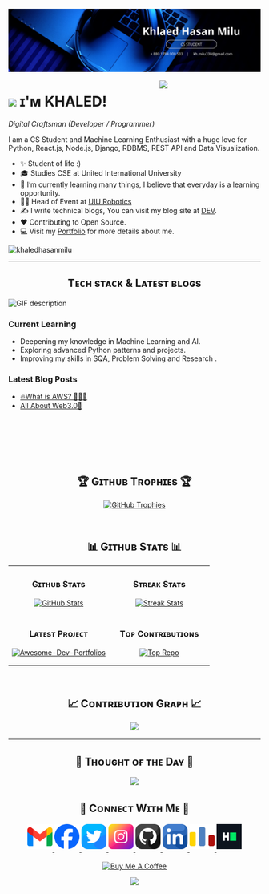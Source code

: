 <!--Banner-->
![khaledhasanmilu Banner Image](./banner.png)

<!--Night Owl image-->
<div>
  <img align="right" width="40%" src="https://owlbertsio-resized.s3.amazonaws.com/Popper.psd.full.png">
</div>

<!--Header Name-->
# <img src="https://emojis.slackmojis.com/emojis/images/1531849430/4246/blob-sunglasses.gif?1531849430" width="30"/> ɪ'ᴍ KHALED! 
*Digital Craftsman (Developer / Programmer)*
<br /> 

<!--Start Intro-->               
<p align="left">I am a CS Student and Machine Learning Enthusiast with a huge love for Python, React.js, Node.js, Django, RDBMS, REST API and Data Visualization. </p>

- ✨ Student of life :)
- 🎓 Studies CSE at United International University
- 🌱 I’m currently learning many things, I believe that everyday is a learning opportunity.
- 💁‍♂️ Head of Event at [UIU Robotics](https://www.linkedin.com/company/uiu-robotics/?lipi=urn%3Ali%3Apage%3Ad_flagship3_company_posts%3BzucEefKyR8OZXzl4orZZig%3D%3D)
- ✍ I write technical blogs, You can visit my blog site at [DEV](https://dev.to/khaledhasanmilu).
- ❤ Contributing to Open Source.
- 💻 Visit my [Portfolio](https://khaledhasanmilu.github.io/portfolio/) for more details about me. 
<!--End Intro-->

<!--Profile Count Badge-->
<p align="left">
  <img src="https://komarev.com/ghpvc/?username=khaledhasanmilu&label=Profile%20views&color=770677&style=for-the-badge&logo=star" alt="khaledhasanmilu" style="padding-right:20px;" />
</p>

---


<!--Languages and Tools Section-->       
<h2 align="center">Tᴇᴄʜ sᴛᴀᴄᴋ & Lᴀᴛᴇsᴛ ʙʟᴏɢs</h2> 
<picture>
  <source media="(prefers-color-scheme: dark)" srcset="./Skills_Animation_Dark.gif">
  <source media="(prefers-color-scheme: light)" srcset="./Skills_Animation_White.gif">
  <img align="left" alt="GIF description" src="./Skills_Animation_White.gif">
</picture>
<br />

<h3 align="left">Current Learning</h3>
<ul align="left">
  <li>Deepening my knowledge in Machine Learning and AI.</li>
  <li>Exploring advanced Python patterns and projects.</li>
  <li>Improving my skills in SQA, Problem Solving and Research .</li>
</ul>
  
<h3 align="left">Latest Blog Posts</h3>
<ul align="left">
  <li><a href="https://www.linkedin.com/posts/khaledhasanmilu_aws-technology-tech-activity-7244541544978898945-hSct?utm_source=share&utm_medium=member_desktop&rcm=ACoAAEM8xy4BYCxlezulR8Fr8RVLgqUnL9zVAjg">🔥What is AWS? 🕵️‍♂️🙂</a></li>
  <li><a href="https://www.linkedin.com/pulse/web30-khaled-hasan-milu-qs3pc">All About Web3.0🤯</a></li>
</ul>
<br />
<br />
<br />
<br />
<br/>

<!--Trophies Section-->   
<h2 align="center">🏆 Gɪᴛʜᴜʙ Tʀᴏᴘʜɪᴇs 🏆</h2>
<p align="center">
  <a href="https://github.com/khaledhasanmilu">
    <picture>
      <source media="(prefers-color-scheme: dark)" srcset="https://github-profile-trophy.vercel.app/?username=khaledhasanmilu&no-bg=true&row=2&column=6&margin-w=20&margin-h=20&theme=monokai">
      <source media="(prefers-color-scheme: light)" srcset="https://github-profile-trophy.vercel.app/?username=khaledhasanmilu&no-bg=true&row=2&column=6&margin-w=20&margin-h=20">
      <img alt="GitHub Trophies" src="https://github-profile-trophy.vercel.app/?username=khaledhasanmilu&no-bg=true&no-frame=true&row=2&column=6&margin-w=20&margin-h=20">
    </picture>
  </a>
</p>

<br />

<!--Github stats Table--> 
<h2 align="center">📊 Gɪᴛʜᴜʙ Sᴛᴀᴛs 📊</h2>

<table width="100%">
  <tr>
    <td width="50%">
      <h3 align="center"><strong>Gɪᴛʜᴜʙ Sᴛᴀᴛs</strong></h3>
      <p align="center">
        <a href="https://github.com/khaledhasanmilu">
          <img align="center" src="https://github-readme-stats.vercel.app/api?username=khaledhasanmilu&count_private=true&show_icons=true&theme=nightowl&bg_color=0,000000,441350&title_color=c56a90&text_color=ffffff&rank_icon=github&hide=prs,issues,contribs&show=reviews,prs_merged,prs_merged_percentage" alt="GitHub Stats" />
        </a>
      </p>
    </td>
    <td width="50%">
      <h3 align="center"><strong>Sᴛʀᴇᴀᴋ Sᴛᴀᴛs</strong></h3>
      <p align="center">
        <a href="https://github.com/khaledhasanmilu">
          <img align="center" src="https://streak-stats.demolab.com?user=khaledhasanmilu&theme=nightowl&background=0,000000,441350&fire=ffeb95&ring=ffeb95&sideNums=ffffff&sideLabels=ffffff&dates=c56a90&currStreakNum=ffffff" alt="Streak Stats" />
        </a>
      </p>
    </td>
  </tr>
  <tr>
    <td width="50%">
      <h3 align="center"><strong>Lᴀᴛᴇsᴛ Pʀᴏᴊᴇᴄᴛ</strong></h3>
      <p align="center">
        <a href="https://github.com/khaledhasanmilu/Data-Structure-and-Algorithm-With-CPP">
          <img align="center" width="470" src="https://github-readme-stats.vercel.app/api/pin/?username=khaledhasanmilu&repo=Data-Structure-and-Algorithm-With-CPP&theme=nightowl&show_owner=true&bg_color=0,000000,441350&title_color=c56a90&text_color=ffffff" alt="Awesome-Dev-Portfolios" />
        </a>
      </p>
    </td>
    <td width="50%">
      <h3 align="center"><strong>Tᴏᴘ Cᴏɴᴛʀɪʙᴜᴛɪᴏɴs</strong></h3>
      <p align="center">
        <a href="https://github.com/khaledhasanmilu">
          <img align="center" src="https://github-contributor-stats.vercel.app/api?username=khaledhasanmilu&limit=2&theme=nightowl&show_owner=true&combine_all_yearly_contributions=false&bg_color=0,000000,441350&title_color=c56a90&text_color=ffffff" alt="Top Repo" />
        </a>
      </p>
    </td>
  </tr>
</table>
<br />

<!--Contribution Graph-->
<h2 align="center">📈 Cᴏɴᴛʀɪʙᴜᴛɪᴏɴ Gʀᴀᴘʜ 📈</h2>
<div align="center">
    <img src="https://github-readme-activity-graph.vercel.app/graph?username=khaledhasanmilu&bg_color=220a28&&color=ffffff&line=c56a90&point=ffeb95&area=false&hide_border=false" border-radius="15">
</div>

---

<!-- Dynamic Quote card updates every refresh -->  
<h2 align="center">🌟 Tʜᴏᴜɢʜᴛ ᴏғ ᴛʜᴇ Dᴀʏ 🌟</h2>

<p align="center">
    <img src="https://readme-daily-quotes.vercel.app/api/random?theme=dark&bg_color=220a28&author_color=ffeb95&accent_color=c56a90">
</p>






<!--Contact Section--> 

<h2 align="center">🤝 Cᴏɴɴᴇᴄᴛ Wɪᴛʜ Mᴇ 🤝 </h2>
<div align="center">
  
<a href="https://mail.google.com/mail/?view=cm&to=kh.milu338@gmail.com" target="_blank">
  <img src="./gmail.png" width="50" height="50" alt="Email: kh.milu338@gmail.com" style="margin-bottom: 5px;" />
</a>


<a href="https://www.facebook.com/khaledhasan.milu.581/" target="_blank">
<img src="./facebook.png" width=50 height=50 alt="facebook" style="margin-bottom: 5px;" />
</a>

<a href="https://x.com/KhMilu338" target="_blank">
<img src="./twitter.png" width=50 height=50 alt="kiran__a__n" style="margin-bottom: 5px;" />
</a>

<a href="https://www.instagram.com/khm_milu/" target="_blank">
<img src="./instagram.png" width=50 height=50 alt="kiran_a_n" style="margin-bottom: 5px;" />
</a>

<a href="https://www.githubcom/khaledhasanmilu/" target="_blank">
<img src="./github.png" width=50 height=50 alt="khaledhasanmilu" style="margin-bottom: 5px;" />
</a>

<a href="https://www.linkedin.com/in/khaledhasanmilu/" target="_blank">
<img src="./linkedin.png" width=50 height=50 alt="linkedin" style="margin-bottom: 5px;" />
</a>

<a href="https://codeforces.com/profile/khaledhasan104/" target="_blank">
<img src="./codforces.png" width=50 height=50 alt="codforces" style="margin-bottom: 5px;" />
</a>

<a href="https://www.hackerrank.com/profile/kh_milu338/" target="_blank">
<img src="./hackerrank.png" width=50 height=50 alt="hackerrank" style="margin-bottom: 5px;" />
</a>

</div>
<br/>

<!--Buy me a coffee-->
<div align="center">
<a href="https://www.buymeacoffee.com/khaledhasanmilu" target="_blank"><img src="https://cdn.buymeacoffee.com/buttons/v2/default-yellow.png" alt="Buy Me A Coffee" style="height: 40px !important;width: 200px !important;" ></a>
</div>


<!--Footer--> 
<p align="center">
  <img src="https://capsule-render.vercel.app/api?type=waving&color=gradient&height=65&section=footer"/>
</p>

